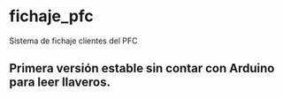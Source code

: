 # fichaje_pfc
Sistema de fichaje clientes del PFC

## Primera versión estable sin contar con Arduino para leer llaveros.
